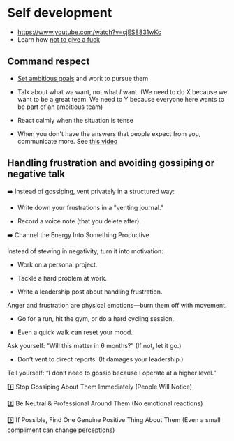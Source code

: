 # Self development

- https://www.youtube.com/watch?v=cjES8831wKc
- Learn how [not to give a fuck](https://github.com/keyvanakbary/learning-notes/blob/master/books/the-subtle-art-of-not-giving-a-fuck.md)

## Command respect

- [Set ambitious goals](https://www.youtube.com/watch?v=g4w3IyvKvas&list=WL&index=1&t=567s) and work to pursue them

- Talk about what _we_ want, not what _I_ want. (We need to do X because we want to be a great team. We need to Y because everyone here wants to be part of an ambitious team)

- React calmly when the situation is tense

- When you don't have the answers that people expect from you, communicate more. See [this video](https://www.ted.com/talks/amy_c_edmondson_how_to_lead_in_a_crisis?referrer=playlist-the_way_we_work_season_3)

## Handling frustration and avoiding gossiping or negative talk

➡️ Instead of gossiping, vent privately in a structured way:

- Write down your frustrations in a "venting journal."

- Record a voice note (that you delete after).

➡️ Channel the Energy Into Something Productive

Instead of stewing in negativity, turn it into motivation:

- Work on a personal project.

- Tackle a hard problem at work.

- Write a leadership post about handling frustration.

Anger and frustration are physical emotions—burn them off with movement.

- Go for a run, hit the gym, or do a hard cycling session.

- Even a quick walk can reset your mood.

Ask yourself: “Will this matter in 6 months?” (If not, let it go.)

- Don’t vent to direct reports. (It damages your leadership.)

Tell yourself: “I don’t need to gossip because I operate at a higher level.”

1️⃣ Stop Gossiping About Them Immediately (People Will Notice)

2️⃣ Be Neutral & Professional Around Them (No emotional reactions)

3️⃣ If Possible, Find One Genuine Positive Thing About Them (Even a small compliment can change perceptions)
